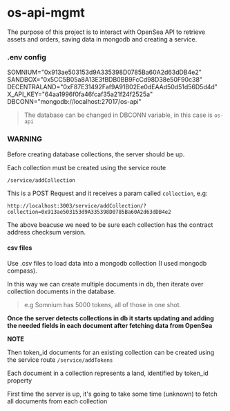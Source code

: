 # os-api-mgmt
The purpose of this project is to interact with OpenSea API to retrieve assets and orders, saving data in mongodb and creating a service. 

### **.env** config

SOMNIUM="0x913ae503153d9A335398D0785Ba60A2d63dDB4e2"
SANDBOX="0x5CC5B05a8A13E3fBDB0BB9FcCd98D38e50F90c38"
DECENTRALAND="0xF87E31492Faf9A91B02Ee0dEAAd50d51d56D5d4d"
X_API_KEY="64aa1996f0fa46fcaf35a21f24f2525a"
DBCONN="mongodb://localhost:27017/os-api"

> The database can be changed in DBCONN variable, in this case is `os-api`

### WARNING

Before creating database collections, the server should be up.

Each collection must be created using the service route

    /service/addCollection
    
This is a POST Request and it receives a param called `collection`, e.g:

    http://localhost:3003/service/addCollection/?collection=0x913ae503153d9A335398D0785Ba60A2d63dDB4e2

The above beacuse we need to be sure each collection has the contract address checksum version.

#### csv files

Use .csv files to load data into a mongodb collection (I used mongodb compass).

In this way we can create multiple documents in db, then iterate over collection documents in the database.

> e.g Somnium has 5000 tokens, all of those in one shot.

**Once the server detects collections in db it starts updating and adding the needed fields in each document after fetching data from OpenSea**

**NOTE** 

Then token_id documents for an existing collection can be created using the service route `/service/addTokens`

Each document in a collection represents a land, identified by token_id property

First time the server is up, it's going to take some time (unknown) to fetch all documents from each collection
